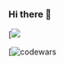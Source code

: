 ### Hi there 👋

[![](https://github-profile-summary-cards.vercel.app/api/cards/repos-per-language?username=oklave&theme=solarized_dark)

[![codewars](https://www.codewars.com/users/oklave/badges/large)

